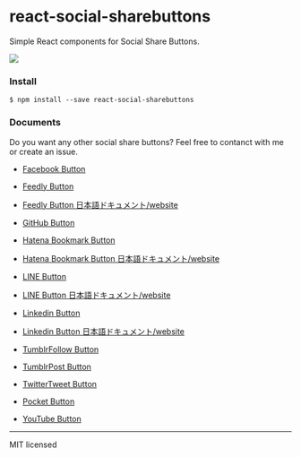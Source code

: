 # react-social-sharebuttons

Simple React components for Social Share Buttons.

![](http://i.imgur.com/bNa17js.png)

### Install

```
$ npm install --save react-social-sharebuttons
```

### Documents

Do you want any other social share buttons? Feel free to contanct with me or create an issue.

- [Facebook Button](https://github.com/uraway/react-social-sharebuttons/blob/master/documents/Facebook.md)

- [Feedly Button](https://github.com/uraway/react-social-sharebuttons/blob/master/documents/Feedly.md)
- [Feedly Button 日本語ドキュメント/website](http://uraway.hatenablog.com/entry/2016/02/06/000000)

- [GitHub Button](https://github.com/uraway/react-social-sharebuttons/blob/master/documents/GitHub.md)

- [Hatena Bookmark Button](https://github.com/uraway/react-social-sharebuttons/blob/master/documents/HatenaBookmark.md)
- [Hatena Bookmark Button 日本語ドキュメント/website](http://uraway.hatenablog.com/entry/2016/02/05/000000)

- [LINE Button](https://github.com/uraway/react-social-sharebuttons/blob/master/documents/Line.md)
- [LINE Button 日本語ドキュメント/website](http://uraway.hatenablog.com/entry/2016/02/04/000000)

- [Linkedin Button](https://github.com/uraway/react-social-sharebuttons/blob/master/documents/Linkedin.md)
- [Linkedin Button 日本語ドキュメント/website](http://uraway.hatenablog.com/entry/2016/02/08/000000)

- [TumblrFollow Button](https://github.com/uraway/react-social-sharebuttons/blob/master/documents/TumblrFollow.md)

- [TumblrPost Button](https://github.com/uraway/react-social-sharebuttons/blob/master/documents/TumblrPost.md)

- [TwitterTweet Button](https://github.com/uraway/react-social-sharebuttons/blob/master/documents/TwitterTweet.md)

- [Pocket Button](https://github.com/uraway/react-social-sharebuttons/blob/master/documents/Pocket.md)

- [YouTube Button](https://github.com/uraway/react-social-sharebuttons/blob/master/documents/YouTube.md)

---

MIT licensed
